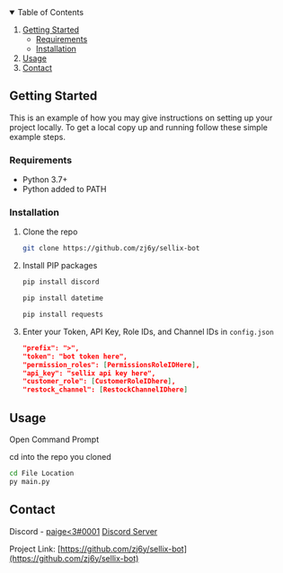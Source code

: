 <!-- TABLE OF CONTENTS -->
<details open="open">
  <summary>Table of Contents</summary>
  <ol>
    <li>
      <a href="#getting-started">Getting Started</a>
      <ul>
        <li><a href="#requirements">Requirements</a></li>
        <li><a href="#installation">Installation</a></li>
      </ul>
    </li>
    <li><a href="#usage">Usage</a></li>
    <li><a href="#contact">Contact</a></li>
  </ol>
</details>



<!-- GETTING STARTED -->
## Getting Started

This is an example of how you may give instructions on setting up your project locally.
To get a local copy up and running follow these simple example steps.

### Requirements
* Python 3.7+
* Python added to PATH
### Installation

1. Clone the repo
   ```sh
   git clone https://github.com/zj6y/sellix-bot
   ```
3. Install PIP packages
   ```sh
   pip install discord
   ```
   ```sh
   pip install datetime
   ```
   ```sh
   pip install requests
   ```
4. Enter your Token, API Key, Role IDs, and Channel IDs   in `config.json`
   ```JSON
   "prefix": ">",
   "token": "bot token here",
   "permission_roles": [PermissionsRoleIDHere],
   "api_key": "sellix api key here",
   "customer_role": [CustomerRoleIDhere],
   "restock_channel": [RestockChannelIDhere]
   ```
## Usage
Open Command Prompt

cd into the repo you cloned
```cmd
cd File Location
py main.py
```


<!-- CONTACT -->
## Contact

Discord - [paige<3#0001](https://discord.com/users/508647709146611715) [Discord Server](https://discord.gg/sAzGrQVgrS)

Project Link: [https://github.com/zj6y/sellix-bot](https://github.com/zj6y/sellix-bot)

